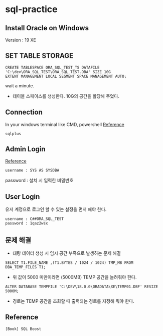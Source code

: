 # sql-practice


## Install Oracle on Windows
Version : 19 XE


## SET TABLE STORAGE
```
CREATE TABLESPACE ORA_SQL_TEST_TS DATAFILE 'C:\dev\ORA_SQL_TEST\ORA_SQL_TEST.DBA' SIZE 10G
EXTENT MANAGEMENT LOCAL SEGMENT SPACE MANAGEMENT AUTO;
```
wait a minute.

- 테이블 스페이스를 생성한다. 10G의 공간을 할당해 주었다.


## Connection
In your windows terminal like CMD, powershell
[Reference](https://docs.oracle.com/cd/E18283_01/appdev.112/e10766/tdddg_connecting.htm#CEGDIFBC)
```
sqlplus
```

## Admin Login
[Reference](https://docs.oracle.com/database/121/ADMQS/GUID-DE8A79BD-FAE4-4364-98FF-D2BD992A06E7.htm#ADMQS0361)
```
username : SYS AS SYSDBA
```
password : 설치 시 입력한 비밀번호


## User Login
유저 계정으로 로그인 할 수 있는 설정을 먼저 해야 한다.
```
username : C##ORA_SQL_TEST
password : 1qaz2wsx
```

## 문제 해결
- 대량 데이터 생성 시 임시 공간 부족으로 발생하는 문제 해결
```
SELECT T1.FILE_NAME ,(T1.BYTES / 1024 / 1024) TMP_MB FROM DBA_TEMP_FILES T1;
```
- 위 값이 5000 미만이라면 (5000MB) TEMP 공간을 늘려줘야 한다.
```
ALTER DATABASE TEMPFILE 'C:\DEV\18.0.0\ORADATA\XE\TEMP01.DBF' RESIZE 5000M;
```
- 경로는 TEMP 공간을 조회할 때 출력되는 경로를 지정해 줘야 한다.


## Reference
```
[Book] SQL Boost
```
